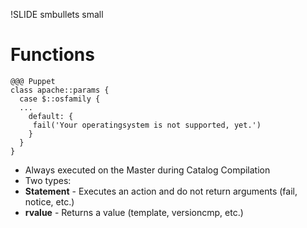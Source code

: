 !SLIDE smbullets small
# Functions

    @@@ Puppet
    class apache::params {
      case $::osfamily {
      ...
        default: {
         fail('Your operatingsystem is not supported, yet.')
        }
      }
    }

* Always executed on the Master during Catalog Compilation
* Two types:
 * **Statement** - Executes an action and do not return arguments (fail, notice, etc.)
 * **rvalue** - Returns a value (template, versioncmp, etc.)
